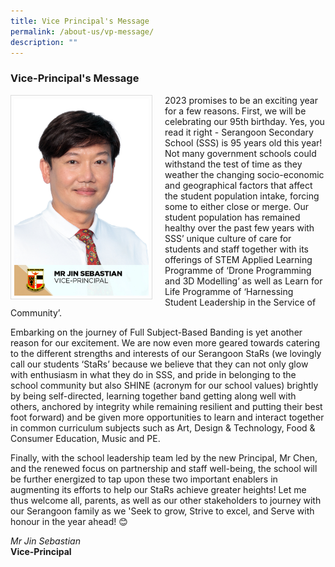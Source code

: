 ```yaml
---
title: Vice Principal's Message
permalink: /about-us/vp-message/
description: ""
---
```

### Vice-Principal's Message

<img src="/images/School%20Steering%20Committee/Jin%20Sebastian.jpg" style="width:215px; height:315px; margin-right:20px; border:0.5px solid Gainsboro; padding: 5px" align = "Left">

2023 promises to be an exciting year for a few reasons. First, we will be celebrating our 95th birthday. Yes, you read it right - Serangoon Secondary School (SSS) is 95 years old this year! Not many government schools could withstand the test of time as they weather the changing socio-economic and geographical factors that affect the student population intake, forcing some to either close or merge. Our student population has remained healthy over the past few years with SSS’ unique culture of care for students and staff together with its offerings of STEM Applied Learning Programme of ‘Drone Programming and 3D Modelling’ as well as Learn for Life Programme of ‘Harnessing Student Leadership in the Service of Community’. 

Embarking on the journey of Full Subject-Based Banding is yet another reason for our excitement. We are now even more geared towards catering to the different strengths and interests of our Serangoon StaRs (we lovingly call our students ‘StaRs’ because we believe that they can not only glow with enthusiasm in what they do in SSS, and pride in belonging to the school community but also SHINE (acronym for our school values) brightly by being self-directed, learning together band getting along well with others, anchored by integrity while remaining resilient and putting their best foot forward) and be given more opportunities to learn and interact together in common curriculum subjects such as Art, Design & Technology, Food & Consumer Education, Music and PE. 

Finally, with the school leadership team led by the new Principal, Mr Chen, and the renewed focus on partnership and staff well-being, the school will be further energized to tap upon these two important enablers in augmenting its efforts to help our StaRs achieve greater heights! Let me thus welcome all, parents, as well as our other stakeholders to journey with our Serangoon family as we 'Seek to grow, Strive to excel, and Serve with honour in the year ahead! 😊

*Mr Jin Sebastian*
<br>**Vice-Principal**